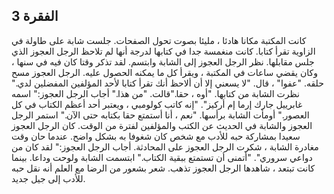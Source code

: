 
## الفقرة 3


 كانت المكتبة مكانا هادئا ، مليئا بصوت تحول الصفحات. جلست شابة على طاولة في الزاوية تقرأ كتابا. كانت منغمسة جدا في كتابها لدرجة أنها لم تلاحظ الرجل العجوز الذي جلس مقابلها. نظر الرجل العجوز إلى الشابة وابتسم. لقد تذكر وقتا كان فيه في سنها ، وكان يقضي ساعات في المكتبة ، ويقرأ كل ما يمكنه الحصول عليه. الرجل العجوز مسح حلقه. "عفوا" ، قال. "لا يسعني إلا أن ألاحظ أنك تقرأ كتابا لأحد المؤلفين المفضلين لدي." نظرت الشابة من كتابها. "أوه ، حقا."قالت. "من هذا." أجاب الرجل العجوز:" اسمه غابرييل جارك إرما إم أركيز". "إنه كاتب كولومبي ، ويعتبر أحد أعظم الكتاب في كل العصور." أومأت الشابة برأسها. "نعم ، أنا أستمتع حقا بكتابه حتى الآن." استمر الرجل العجوز والشابة في الحديث عن الكتب والمؤلفين لفترة من الوقت. كان الرجل العجوز سعيدا بمشاركة حبه للأدب مع شخص كان شغوفا به بشكل واضح. عندما حان وقت مغادرة الشابة ، شكرت الرجل العجوز على المحادثة. أجاب الرجل العجوز:" لقد كان من دواعي سروري". "أتمنى أن تستمتع ببقية الكتاب." ابتسمت الشابة ولوحت وداعا. بينما كانت تبتعد ، شاهدها الرجل العجوز تذهب. شعر بشعور من الرضا مع العلم أنه نقل حبه للأدب إلى جيل جديد.


